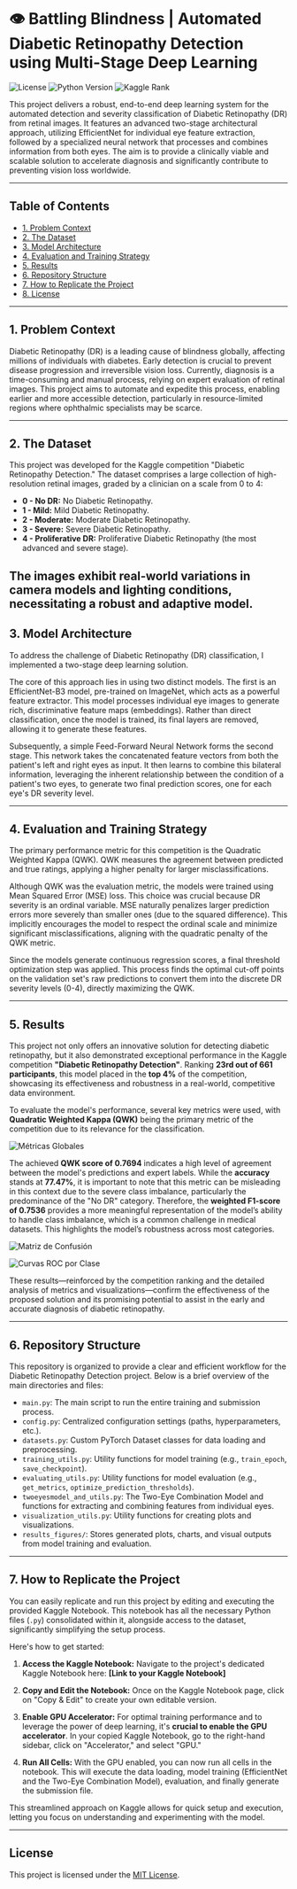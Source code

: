 # 👁️ Battling Blindness | Automated Diabetic Retinopathy Detection using Multi-Stage Deep Learning

![License](https://img.shields.io/badge/license-MIT-blue)
![Python Version](https://img.shields.io/badge/python-3.11%2B-brightgreen)
![Kaggle Rank](https://img.shields.io/badge/Kaggle_Competition-Top_3%25-orange?style=flat-square&logo=kaggle&logoColor=white)

This project delivers a robust, end-to-end deep learning system for the automated detection and severity classification of Diabetic Retinopathy (DR) from retinal images. It features an advanced two-stage architectural approach, utilizing EfficientNet for individual eye feature extraction, followed by a specialized neural network that processes and combines information from both eyes. The aim is to provide a clinically viable and scalable solution to accelerate diagnosis and significantly contribute to preventing vision loss worldwide.

---

## Table of Contents

- [1. Problem Context](#1-problem-context)
- [2. The Dataset](#2-the-dataset)
- [3. Model Architecture](#3-model-architecture)
- [4. Evaluation and Training Strategy](#4-evaluation-and-training-strategy)
- [5. Results](#5-results)
- [6. Repository Structure](#6-repository-structure)
- [7. How to Replicate the Project](#7-how-to-replicate-the-project)
- [8. License](#license)

---

## 1. Problem Context

Diabetic Retinopathy (DR) is a leading cause of blindness globally, affecting millions of individuals with diabetes. Early detection is crucial to prevent disease progression and irreversible vision loss. Currently, diagnosis is a time-consuming and manual process, relying on expert evaluation of retinal images. This project aims to automate and expedite this process, enabling earlier and more accessible detection, particularly in resource-limited regions where ophthalmic specialists may be scarce.

---

## 2. The Dataset

This project was developed for the Kaggle competition "Diabetic Retinopathy Detection." The dataset comprises a large collection of high-resolution retinal images, graded by a clinician on a scale from 0 to 4:

- **0 - No DR:** No Diabetic Retinopathy.
- **1 - Mild:** Mild Diabetic Retinopathy.
- **2 - Moderate:** Moderate Diabetic Retinopathy.
- **3 - Severe:** Severe Diabetic Retinopathy.
- **4 - Proliferative DR:** Proliferative Diabetic Retinopathy (the most advanced and severe stage).

The images exhibit real-world variations in camera models and lighting conditions, necessitating a robust and adaptive model.
---

## 3. Model Architecture

To address the challenge of Diabetic Retinopathy (DR) classification, I implemented a two-stage deep learning solution.

The core of this approach lies in using two distinct models. The first is an EfficientNet-B3 model, pre-trained on ImageNet, which acts as a powerful feature extractor. This model processes individual eye images to generate rich, discriminative feature maps (embeddings). Rather than direct classification, once the model is trained, its final layers are removed, allowing it to generate these features.

Subsequently, a simple Feed-Forward Neural Network forms the second stage. This network takes the concatenated feature vectors from both the patient's left and right eyes as input. It then learns to combine this bilateral information, leveraging the inherent relationship between the condition of a patient's two eyes, to generate two final prediction scores, one for each eye's DR severity level.

---

## 4. Evaluation and Training Strategy

The primary performance metric for this competition is the Quadratic Weighted Kappa (QWK). QWK measures the agreement between predicted and true ratings, applying a higher penalty for larger misclassifications.

Although QWK was the evaluation metric, the models were trained using Mean Squared Error (MSE) loss. This choice was crucial because DR severity is an ordinal variable. MSE naturally penalizes larger prediction errors more severely than smaller ones (due to the squared difference). This implicitly encourages the model to respect the ordinal scale and minimize significant misclassifications, aligning with the quadratic penalty of the QWK metric.

Since the models generate continuous regression scores, a final threshold optimization step was applied. This process finds the optimal cut-off points on the validation set's raw predictions to convert them into the discrete DR severity levels (0-4), directly maximizing the QWK.

---

## 5. Results

This project not only offers an innovative solution for detecting diabetic retinopathy, but it also demonstrated exceptional performance in the Kaggle competition **"Diabetic Retinopathy Detection"**. Ranking **23rd out of 661 participants**, this model placed in the **top 4%** of the competition, showcasing its effectiveness and robustness in a real-world, competitive data environment.

To evaluate the model's performance, several key metrics were used, with **Quadratic Weighted Kappa (QWK)** being the primary metric of the competition due to its relevance for the classification.

![Métricas Globales](resultados/global_metrics_table.png)

The achieved **QWK score of 0.7694** indicates a high level of agreement between the model's predictions and expert labels. While the **accuracy** stands at **77.47%**, it is important to note that this metric can be misleading in this context due to the severe class imbalance, particularly the predominance of the "No DR" category. Therefore, the **weighted F1-score of 0.7536** provides a more meaningful representation of the model’s ability to handle class imbalance, which is a common challenge in medical datasets. This highlights the model’s robustness across most categories.

![Matriz de Confusión](resultados/confusion_matrix.png)

![Curvas ROC por Clase](resultados/roc_curves.png)

These results—reinforced by the competition ranking and the detailed analysis of metrics and visualizations—confirm the effectiveness of the proposed solution and its promising potential to assist in the early and accurate diagnosis of diabetic retinopathy.

---

## 6. Repository Structure

This repository is organized to provide a clear and efficient workflow for the Diabetic Retinopathy Detection project. Below is a brief overview of the main directories and files:

- `main.py`: The main script to run the entire training and submission process.
- `config.py`: Centralized configuration settings (paths, hyperparameters, etc.).
- `datasets.py`: Custom PyTorch Dataset classes for data loading and preprocessing.
- `training_utils.py`: Utility functions for model training (e.g., `train_epoch`, `save_checkpoint`).
- `evaluating_utils.py`: Utility functions for model evaluation (e.g., `get_metrics`, `optimize_prediction_thresholds`).
- `twoeyesmodel_and_utils.py`: The Two-Eye Combination Model and functions for extracting and combining features from individual eyes.
- `visualization_utils.py`: Utility functions for creating plots and visualizations.
- `results_figures/`: Stores generated plots, charts, and visual outputs from model training and evaluation.

---

## 7. How to Replicate the Project

You can easily replicate and run this project by editing and executing the provided Kaggle Notebook. This notebook has all the necessary Python files (`.py`) consolidated within it, alongside access to the dataset, significantly simplifying the setup process.

Here's how to get started:

1.  **Access the Kaggle Notebook:**
    Navigate to the project's dedicated Kaggle Notebook here: **[Link to your Kaggle Notebook]**

2.  **Copy and Edit the Notebook:**
    Once on the Kaggle Notebook page, click on "Copy & Edit" to create your own editable version.

3.  **Enable GPU Accelerator:**
    For optimal training performance and to leverage the power of deep learning, it's **crucial to enable the GPU accelerator**. In your copied Kaggle Notebook, go to the right-hand sidebar, click on "Accelerator," and select "GPU."

4.  **Run All Cells:**
    With the GPU enabled, you can now run all cells in the notebook. This will execute the data loading, model training (EfficientNet and the Two-Eye Combination Model), evaluation, and finally generate the submission file.

This streamlined approach on Kaggle allows for quick setup and execution, letting you focus on understanding and experimenting with the model.

---

## License

This project is licensed under the [MIT License](LICENSE).

